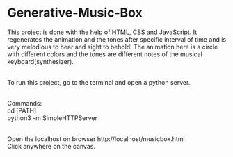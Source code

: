 # Generative-Music-Box
This project is done with the help of HTML, CSS and JavaScript. It regenerates the animation and the tones after specific interval of time and is very melodious to hear and sight to behold! The animation here is a circle with different colors and the tones are different notes of the musical keyboard(synthesizer).

<br>To run this project, go to the terminal and open a python server. 

<br>Commands: 
<br>cd [PATH]
<br>python3 -m SimpleHTTPServer

<br>Open the localhost on browser http://localhost/musicbox.html
<br>Click anywhere on the canvas. 
